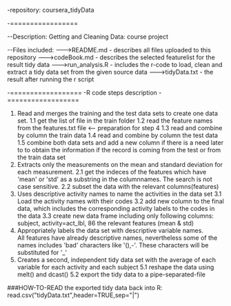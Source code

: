 

-repository: coursera_tidyData

-=================

--Description: Getting and Cleaning Data: course project

--Files included:
--->README.md - describes all files uploaded to this repository
--->codeBook.md - describes the selected featurelist for the result tidy data
--->run_analysis.R - includes the r-code to load, clean and extract a tidy data set from the given source data
--->tidyData.txt - the result after running the r script


-==================
-R code steps description
-==================
1. Read and merges the training and the test data sets to create one data set. 
1.1 get the list of file in the train folder
1.2 read the feature names from the features.txt file <-- preparation for step 4
1.3 read and combine by column the train data 
1.4 read and combine by column the test data 
1.5 combine both data sets and add a new column if there is a need later to 
	to obtain the information if the record is coming from the test or from the
	train data set
2. Extracts only the measurements on the mean and standard deviation for each measurement.
2.1 get the indeces of the features which have 'mean' or 'std' as a substring in 
    the columnnames. The search is not case sensitive.
2.2 subset the data with the relevant columns(features)
3. Uses descriptive activity names to name the activities in the data set
3.1 Load the activity names with their codes
3.2 add new column to the final data, which includes the corresponding activity
	labels to the codes in the data 
3.3 create new data frame including only following columns:
	subject, activity=act_lbl, 86 the relevant features (mean & std)
4. Appropriately labels the data set with descriptive variable names. 	  
   All features have already descriptive names, nevertheless some of the   
   names includes 'bad' characters like '(),-'. These characters will be   
   substituted for '_'
5. Creates a second, independent tidy data set with the average of each    
   variable for each activity and each subject
5.1 reshape the data using melt() and dcast()
5.2 export the tidy data to a pipe-separated-file

###HOW-TO-READ the exported tidy data back into R: 
read.csv("tidyData.txt",header=TRUE,sep="|")
